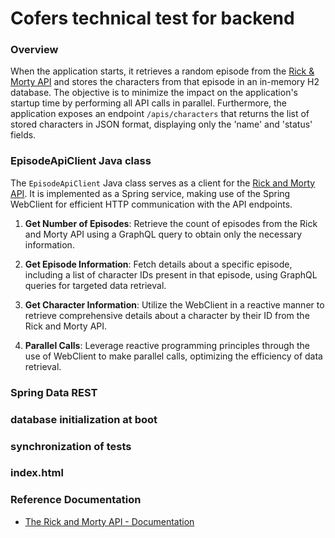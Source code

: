 # Cofers technical test for backend

### Overview
When the application starts, it retrieves a random episode from the 
[Rick & Morty API](https://rickandmortyapi.com/) and stores the characters 
from that episode in an in-memory H2 database. The objective is to minimize 
the impact on the application's startup time by performing all API calls in 
parallel. Furthermore, the application exposes an endpoint `/apis/characters` 
that returns the list of stored characters in JSON format, displaying only 
the 'name' and 'status' fields.

### EpisodeApiClient Java class
The `EpisodeApiClient` Java class serves as a client for the 
[Rick and Morty API](https://rickandmortyapi.com/). It is implemented as a 
Spring service, making use of the Spring WebClient for efficient HTTP 
communication with the API endpoints.

1. **Get Number of Episodes**: Retrieve the count of episodes from the Rick and 
Morty API using a GraphQL query to obtain only the necessary information.

2. **Get Episode Information**: Fetch details about a specific episode, 
including a list of character IDs present in that episode, using GraphQL 
queries for targeted data retrieval.

3. **Get Character Information**: Utilize the WebClient in a reactive manner to 
retrieve comprehensive details about a character by their ID from the Rick and Morty API.

4. **Parallel Calls**: Leverage reactive programming principles through the 
use of WebClient to make parallel calls, optimizing the efficiency of data retrieval.

### Spring Data REST


### database initialization at boot


### synchronization of tests


### index.html



### Reference Documentation
* [The Rick and Morty API - Documentation](https://rickandmortyapi.com/documentation)